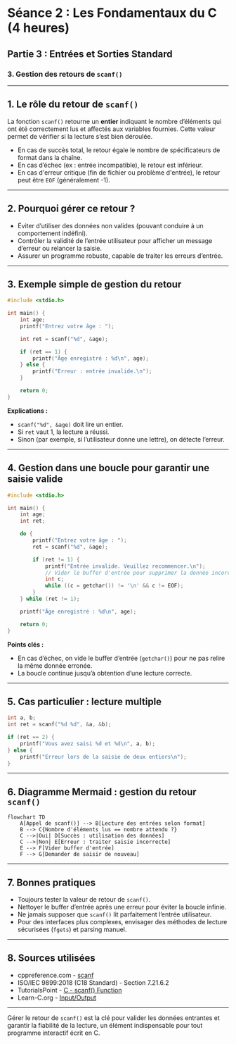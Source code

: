 # Séance 2 : Les Fondamentaux du C (4 heures)

## Partie 3 : Entrées et Sorties Standard

### 3. Gestion des retours de `scanf()`

---

## 1. Le rôle du retour de `scanf()`

La fonction `scanf()` retourne un **entier** indiquant le nombre d’éléments qui ont été correctement lus et affectés aux variables fournies. Cette valeur permet de vérifier si la lecture s’est bien déroulée.

- En cas de succès total, le retour égale le nombre de spécificateurs de format dans la chaîne.
- En cas d’échec (ex : entrée incompatible), le retour est inférieur.
- En cas d'erreur critique (fin de fichier ou problème d'entrée), le retour peut être `EOF` (généralement -1).

---

## 2. Pourquoi gérer ce retour ?

- Éviter d’utiliser des données non valides (pouvant conduire à un comportement indéfini).
- Contrôler la validité de l’entrée utilisateur pour afficher un message d’erreur ou relancer la saisie.
- Assurer un programme robuste, capable de traiter les erreurs d’entrée.

---

## 3. Exemple simple de gestion du retour

```c
#include <stdio.h>

int main() {
    int age;
    printf("Entrez votre âge : ");

    int ret = scanf("%d", &age);

    if (ret == 1) {
        printf("Âge enregistré : %d\n", age);
    } else {
        printf("Erreur : entrée invalide.\n");
    }

    return 0;
}
```

**Explications :**

- `scanf("%d", &age)` doit lire un entier.
- Si `ret` vaut 1, la lecture a réussi.
- Sinon (par exemple, si l’utilisateur donne une lettre), on détecte l’erreur.

---

## 4. Gestion dans une boucle pour garantir une saisie valide

```c
#include <stdio.h>

int main() {
    int age;
    int ret;

    do {
        printf("Entrez votre âge : ");
        ret = scanf("%d", &age);

        if (ret != 1) {
            printf("Entrée invalide. Veuillez recommencer.\n");
            // Vider le buffer d'entrée pour supprimer la donnée incorrecte
            int c; 
            while ((c = getchar()) != '\n' && c != EOF);
        }
    } while (ret != 1);

    printf("Âge enregistré : %d\n", age);

    return 0;
}
```

**Points clés :**

- En cas d’échec, on vide le buffer d’entrée (`getchar()`) pour ne pas relire la même donnée erronée.
- La boucle continue jusqu’à obtention d’une lecture correcte.

---

## 5. Cas particulier : lecture multiple

```c
int a, b;
int ret = scanf("%d %d", &a, &b);

if (ret == 2) {
    printf("Vous avez saisi %d et %d\n", a, b);
} else {
    printf("Erreur lors de la saisie de deux entiers\n");
}
```

---

## 6. Diagramme Mermaid : gestion du retour `scanf()`

```mermaid
flowchart TD
    A[Appel de scanf()] --> B[Lecture des entrées selon format]
    B --> C{Nombre d'éléments lus == nombre attendu ?}
    C -->|Oui| D[Succès : utilisation des données]
    C -->|Non| E[Erreur : traiter saisie incorrecte]
    E --> F[Vider buffer d'entrée]
    F --> G[Demander de saisir de nouveau]
```

---

## 7. Bonnes pratiques

- Toujours tester la valeur de retour de `scanf()`.
- Nettoyer le buffer d’entrée après une erreur pour éviter la boucle infinie.
- Ne jamais supposer que `scanf()` lit parfaitement l’entrée utilisateur.
- Pour des interfaces plus complexes, envisager des méthodes de lecture sécurisées (`fgets`) et parsing manuel.

---

## 8. Sources utilisées

- cppreference.com - [scanf](https://en.cppreference.com/w/c/io/fscanf)  
- ISO/IEC 9899:2018 (C18 Standard) - Section 7.21.6.2  
- TutorialsPoint - [C - scanf() Function](https://www.tutorialspoint.com/c_standard_library/c_function_scanf.htm)  
- Learn-C.org - [Input/Output](https://www.learn-c.org/en/Input/Output)  

---

Gérer le retour de `scanf()` est la clé pour valider les données entrantes et garantir la fiabilité de la lecture, un élément indispensable pour tout programme interactif écrit en C.